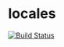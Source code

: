 # locales

[![Build Status](https://cloud.drone.io/api/badges/rolehippie/locales/status.svg)](https://cloud.drone.io/rolehippie/locales)
